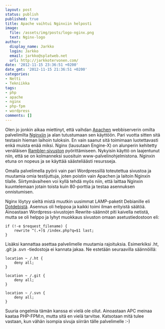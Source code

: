 ```yaml
---
layout: post
status: publish
published: true
title: Apache vaihtui Nginxiin helposti
image:
  file: /assets/img/posts/logo-nginx.png
  text: Nginx-logo
author:
  display_name: Jarkko
  login: Jarkko
  email: jarkko@splatweb.net
  url: http://jarkkotervonen.com/
date: '2012-11-15 23:36:51 +0200'
date_gmt: '2012-11-15 21:36:51 +0200'
categories:
- Netti
- Tekniikka
tags:
- php
- apache
- nginx
- php-fpm
- wordpress
comments: []
---
```

Olen jo jonkin aikaa miettinyt, että vaihdan [Apachen](http://www.apache.org/) webbiserverin omilta palvelimilta [Nginxiin](http://nginx.org/) ja alan tutustumaan sen käyttöön. Pari vuotta sitten sitä testasin hieman laihoin tuloksin. En vain saanut sitä toimimaan luotettavasti enkä muista enää miksi. Nginx (lausutaan Engine-X) on alunperin kehitetty venäläisen [Rambler-sivuston](http://www.rambler.ru/) pyörittämiseen. Nykyisin käyttö on laajentunut niin, että se on kolmanneksi suosituin www-palvelinohjelmistona. Nginxin etuna on nopeus ja se käyttää säästeliäästi resursseja.

Omalla palvelimella pyörii vain pari Wordpressillä toteutettua sivustoa ja muutamia omia testijuttuja, joten poistin vain Apachen ja laitoin Nginxin tilalle. Siirtymävaiheen voi kyllä tehdä myös niin, että laittaa Nginxin kuuntelemaan jotain toista kuin 80-porttia ja testaa asennuksen onnistumisen.

Nginx löytyy sieltä mistä muutkin uusimmat LAMP-paketit Debianille eli [Dotdebistä](http://www.dotdeb.org/). Asennus oli helppoa ja kaikki toimi ilman erityistä säätöä. Ainoastaan Wordpress-sivustojen Rewrite-säännöt piti kaivella netistä, mutta se oli helppo ja lyhyt muokkaus sivuston omaan asetustiedostoon eli:

```
if (!-e $request_filename) {
	rewrite ^(.+)$ /index.php?q=$1 last;
}
```

Lisäksi kannattaa asettaa palvelimelle muutamia rajoituksia. Esimerkiksi .ht, .git ja .svn -tiedostoja ei kannata jakaa. Ne estetään seuraavilla säännöillä:

```
location ~ /.ht {
	deny all;
}

location ~ /.git {
	deny all;
}

location ~ /.svn {
	deny all;
}
```

Suuria ongelmia tämän kanssa ei vielä ole ollut. Ainoastaan APC meinaa kaataa PHP-FPM:n, mutta sitä en vielä tarvitse. Katsotaan mitä tulee vastaan, kun vähän isompia sivuja siirrän tälle palvelimelle :-)
